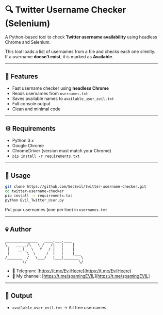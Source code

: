 # 🔍 Twitter Username Checker (Selenium)

A Python-based tool to check **Twitter username availability** using headless Chrome and Selenium.

This tool loads a list of usernames from a file and checks each one silently. If a username **doesn’t exist**, it is marked as **Available**.

---

## 🧠 Features

- Fast username checker using **headless Chrome**
- Reads usernames from `usernames.txt`
- Saves available names to `available_user_evil.txt`
- Full console output
- Clean and minimal code

---

## ⚙️ Requirements

- Python 3.x
- Google Chrome
- ChromeDriver (version must match your Chrome)
- `pip install -r requirements.txt`

---

## 🚀 Usage

```bash
git clone https://github.com/SecEvil/twitter-username-checker.git
cd twitter-username-checker
pip install -r requirements.txt
python Evil_Twitter_User.py
```

Put your usernames (one per line) in `usernames.txt`

---

## 💀 Author

```
_______________   ____.___.____     
\_   _____/\   \ /   /|   |    |    
 |    __)_  \   Y   / |   |    |    
 |        \  \     /  |   |    |___ 
/_______  /   \___/   |___|_______ \
        \/                        \/
```

- 🔗 Telegram: [https://t.me/EvilHeere](https://t.me/EvilHeere)  
- 🔗 My channel: [https://t.me/spamingEVIL](https://t.me/spamingEVIL)

---

## 📁 Output

- `available_user_evil.txt` → All free usernames
